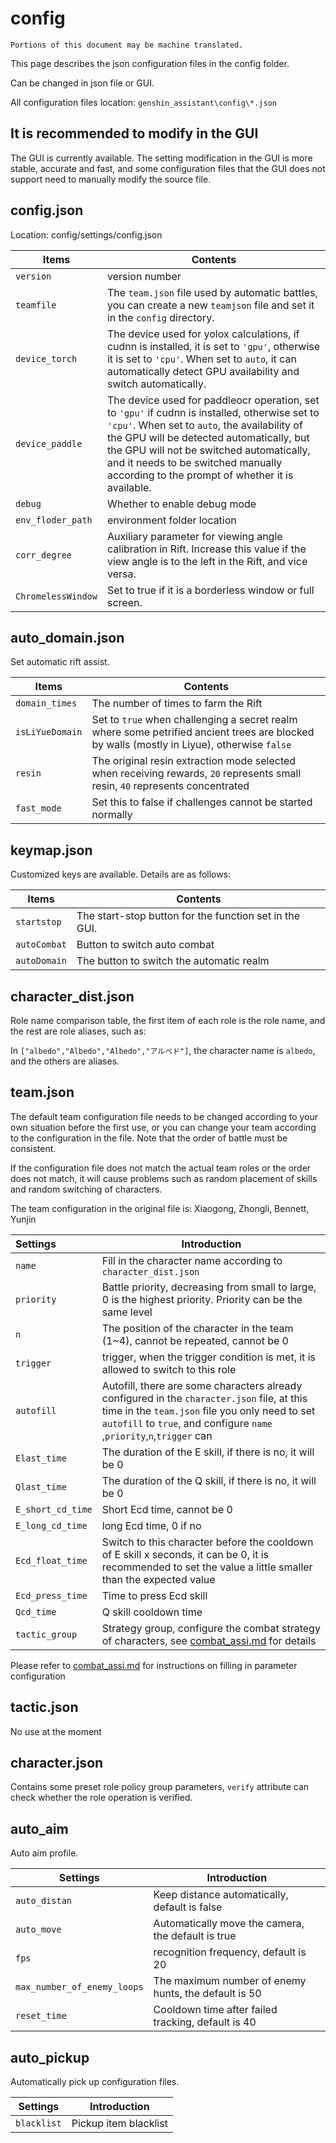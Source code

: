 # config

```
Portions of this document may be machine translated.
```

This page describes the json configuration files in the config folder.

Can be changed in json file or GUI.

All configuration files location: `genshin_assistant\config\*.json`

## It is recommended to modify in the GUI

The GUI is currently available. The setting modification in the GUI is more stable, accurate and fast, and some
configuration files that the GUI does not support need to manually modify the source file.

## config.json

Location: config/settings/config.json

| Items              | Contents                                                                                                                                                                                                                                                                                                                          |
|--------------------|----------------------------------------------------|
| `version`          | version number                                                                                                                                                                                                                                                                                                                    |
| `teamfile`         | The `team.json` file used by automatic battles, you can create a new `teamjson` file and set it in the `config` directory.                                                                                                                                                                                                        |
| `device_torch`     | The device used for yolox calculations, if cudnn is installed, it is set to `'gpu'`, otherwise it is set to `'cpu'`. When set to `auto`, it can automatically detect GPU availability and switch automatically.                                                                                                                   |
| `device_paddle`    | The device used for paddleocr operation, set to `'gpu'` if cudnn is installed, otherwise set to `'cpu'`. When set to `auto`, the availability of the GPU will be detected automatically, but the GPU will not be switched automatically, and it needs to be switched manually according to the prompt of whether it is available. |
| `debug`            | Whether to enable debug mode                                                                                                                                                                                                                                                                                                      |
| `env_floder_path`  | environment folder location                                                                                                                                                                                                                                                                                                       |
| `corr_degree`      | Auxiliary parameter for viewing angle calibration in Rift. Increase this value if the view angle is to the left in the Rift, and vice versa.                                                                                                                                                                                      |
| `ChromelessWindow` | Set to true if it is a borderless window or full screen.                                                                                                                                                                                                                                                                          |

## auto_domain.json

Set automatic rift assist.

| Items           | Contents                                                                                                                                   |
|-----------------|--------------------------------------------------------------------------------------------------------------------------------------------|
| `domain_times`  | The number of times to farm the Rift                                                                                                       |
| `isLiYueDomain` | Set to `true` when challenging a secret realm where some petrified ancient trees are blocked by walls (mostly in Liyue), otherwise `false` |
| `resin`         | The original resin extraction mode selected when receiving rewards, `20` represents small resin, `40` represents concentrated              |
| `fast_mode`     | Set this to false if challenges cannot be started normally                                                                                 |

## keymap.json

Customized keys are available. Details are as follows:

| Items        | Contents                                               |
|--------------|--------------------------------------------------------|
| `startstop`  | The start-stop button for the function set in the GUI. |
| `autoCombat` | Button to switch auto combat                           |
| `autoDomain` | The button to switch the automatic realm               |

## character_dist.json

Role name comparison table, the first item of each role is the role name, and the rest are role aliases, such as:

In `["albedo","Albedo","Albedo","アルベド"]`, the character name is `albedo`, and the others are aliases.

## team.json

The default team configuration file needs to be changed according to your own situation before the first use, or you can
change your team according to the configuration in the file. Note that the order of battle must be consistent.

If the configuration file does not match the actual team roles or the order does not match, it will cause problems such
as random placement of skills and random switching of characters.

The team configuration in the original file is: Xiaogong, Zhongli, Bennett, Yunjin

| Settings          | Introduction                                                                                                                                                                                                            |
|:------------------|-------------------------------------------------------------------------------------------------------------------------------------------------------------------------------------------------------------------------|
| `name`            | Fill in the character name according to `character_dist.json`                                                                                                                                                           |
| `priority`        | Battle priority, decreasing from small to large, 0 is the highest priority. Priority can be the same level                                                                                                              |
| `n`               | The position of the character in the team (1~4), cannot be repeated, cannot be 0                                                                                                                                        |
| `trigger`         | trigger, when the trigger condition is met, it is allowed to switch to this role                                                                                                                                        |
| `autofill`        | Autofill, there are some characters already configured in the `character.json` file, at this time in the `team.json` file you only need to set `autofill` to `true`, and configure `name `,`priority`,`n`,`trigger` can |
| `Elast_time`      | The duration of the E skill, if there is no, it will be 0                                                                                                                                                               |
| `Qlast_time`      | The duration of the Q skill, if there is no, it will be 0                                                                                                                                                               |
| `E_short_cd_time` | Short Ecd time, cannot be 0                                                                                                                                                                                             |
| `E_long_cd_time`  | long Ecd time, 0 if no                                                                                                                                                                                                  |
| `Ecd_float_time`  | Switch to this character before the cooldown of E skill x seconds, it can be 0, it is recommended to set the value a little smaller than the expected value                                                             |
| `Ecd_press_time`  | Time to press Ecd skill                                                                                                                                                                                                 |
| `Qcd_time`        | Q skill cooldown time                                                                                                                                                                                                   |
| `tactic_group`    | Strategy group, configure the combat strategy of characters, see [combat_assi.md](./combat_assi.md) for details                                                                                                         |

Please refer to [combat_assi.md](./combat_assi.md) for instructions on filling in parameter configuration

## tactic.json

No use at the moment

## character.json

Contains some preset role policy group parameters, `verify` attribute can check whether the role operation is verified.

## auto_aim

Auto aim profile.

| Settings                    | Introduction                                         |
|-----------------------------|------------------------------------------------------|
| `auto_distan`               | Keep distance automatically, default is false        |
| `auto_move`                 | Automatically move the camera, the default is true   |
| `fps`                       | recognition frequency, default is 20                 |
| `max_number_of_enemy_loops` | The maximum number of enemy hunts, the default is 50 |
| `reset_time`                | Cooldown time after failed tracking, default is 40   |

## auto_pickup

Automatically pick up configuration files.

| Settings    | Introduction          |
|-------------|-----------------------|
| `blacklist` | Pickup item blacklist |
